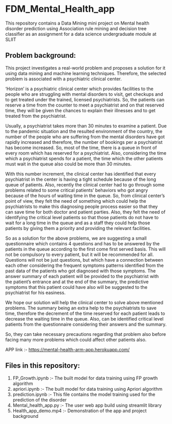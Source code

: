 # FDM_Mental_Health_app

This repository contains a Data Mining mini project on Mental health disorder prediction using Association rule mining and decision tree classifier as an assignment for a data science undergraduate module at SLIIT

## Problem background:

This project investigates a real-world problem and proposes a solution for it using data mining and machine learning techniques. Therefore, the selected problem is associated with a psychiatric clinical center.   

‘Horizon’ is a psychiatric clinical center which provides facilities to the people who are struggling with mental disorders to visit, get checkups and to get treated under the trained, licensed psychiatrists. So, the patients can reserve a time from the counter to meet a psychiatrist and on that reserved time, they will be given the chances to explain their illnesses and to get treated from the psychiatrist.

Usually, a psychiatrist takes more than 30 minutes to examine a patient. Due to the pandemic situation and the resulted environment of the country, the number of the people who are suffering from the mental disorders have got rapidly increased and therefore, the number of bookings per a psychiatrist has become increased. So, most of the time, there is a queue in front of every room which has reserved for a psychiatrist. Also, considering the time which a psychiatrist spends for a patient, the time which the other patients must wait in the queue also could be more than 30 minutes.

With this number increment, the clinical center has identified that every psychiatrist in the center is having a tight schedule because of the long queue of patients. Also, recently the clinical center had to go through some problems related to some critical patients’ behaviors who got angry because of the hours of waiting time in the queue. So, from clinical center’s point of view, they felt the need of something which could help the psychiatrists to make this diagnosing people process easier so that they can save time for both doctor and patient parties. Also, they felt the need of identifying the critical level patients so that those patients do not have to wait for a long time in the queue and as a staff they could help those patients by giving them a priority and providing the relevant facilities.

So as a solution for the above problems, we are suggesting a small questionnaire which contains 4 questions and has to be answered by the patients in the queue according to the first come first served basis. This will not be compulsory to every patient, but it will be recommended for all. Questions will not be just questions, but which have a connection between each other considering the frequent symptoms patterns identified from the past data of the patients who got diagnosed with those symptoms. The answer summary of each patient will be provided to the psychiatrist with the patient’s entrance and at the end of the summary, the predictive symptoms that this patient could have also will be suggested to the psychiatrist for his easiness. 

We hope our solution will help the clinical center to solve above mentioned problems. The summary being an extra help to the psychiatrists to save time, therefore the decrement of the time reserved for each patient leads to decrease the waiting time in the queue. Also, can be identified critical level patients from the questionnaire considering their answers and the summary.

So, they can take necessary precautions regarding that problem also before facing many more problems which could affect other patients also. 

APP link :- https://mental-health-arm-app.herokuapp.com/

## Files in this repository:
  1) FP_Growth.ipynb :- The built model for data training  using FP growth algorithm
  2) apriori.ipynb :- The built model for data training  using Apriori algorithm
  3) prediction.ipynb :- This file contains the model training used for the prediction of the disorder
  4) Mental_health_app.py :- The user web app build using streamlit library 
  5) Health_app_demo.mp4 :- Demonstration of the app and project background
